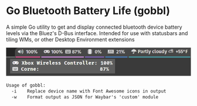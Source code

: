 # Go Bluetooth Battery Life (gobbl)

A simple Go utility to get and display connected bluetooth device battery levels via the Bluez's D-Bus interface. Intended for use with statusbars and tiling WMs, or other Desktop Environment extensions

![gobbl running in Waybar in Sway](docs/gobbl_waybar.png)

```shell
Usage of gobbl:
  -i    Replace device name with Font Awesome icons in output
  -w    Format output as JSON for Waybar's 'custom' module
```
